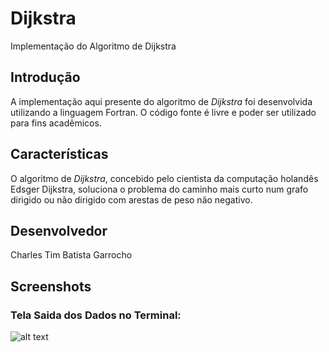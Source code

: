 Dijkstra
===========
Implementação do Algoritmo de Dijkstra

## Introdução #
A implementação aqui presente do algoritmo de _Dijkstra_ foi desenvolvida utilizando a linguagem Fortran. O código fonte é livre e poder ser utilizado para fins acadêmicos.

## Características #
O algoritmo de _Dijkstra_, concebido pelo cientista da computação holandês Edsger Dijkstra, soluciona o problema do caminho mais curto num grafo dirigido ou não dirigido com arestas de peso não negativo.

## Desenvolvedor #
Charles Tim Batista Garrocho

## Screenshots #
### Tela Saida dos Dados no Terminal:

![alt text](https://raw.github.com/CharlesGarrocho/TSI/master/roteamento_tcp_ip/trabalho/samples/tela_saida_dados.png "Tela Saida dos Dados no Terminal")
